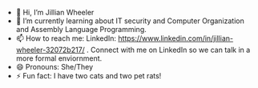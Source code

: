 - 👋 Hi, I’m Jillian Wheeler
- 🌱 I’m currently learning about IT security and Computer Organization and Assembly Language Programming.
- 📫 How to reach me:  LinkedIn: https://www.linkedin.com/in/jillian-wheeler-32072b217/ . Connect with me on LinkedIn so we can talk in a more formal enviornment.
- 😄 Pronouns: She/They
- ⚡ Fun fact: I have two cats and two pet rats!
  
<!---
JillianWheeler/JillianWheeler is a ✨ special ✨ repository because its `README.md` (this file) appears on your GitHub profile.
You can click the Preview link to take a look at your changes.
--->
